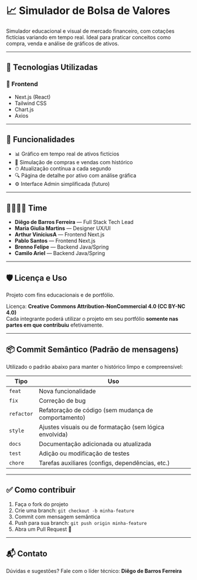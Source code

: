 # 📈 Simulador de Bolsa de Valores

Simulador educacional e visual de mercado financeiro, com cotações fictícias variando em tempo real. Ideal para praticar conceitos como compra, venda e análise de gráficos de ativos.

---

## 🚀 Tecnologias Utilizadas

### 🎨 Frontend
- Next.js (React)
- Tailwind CSS
- Chart.js
- Axios

---

## 🧩 Funcionalidades

- 📊 Gráfico em tempo real de ativos fictícios
- 💸 Simulação de compras e vendas com histórico
- ⏱ Atualização contínua a cada segundo
- 🔍 Página de detalhe por ativo com análise gráfica
- ⚙️ Interface Admin simplificada (futuro)

---

## 👨‍👩‍👧‍👦 Time


- **Diêgo de Barros Ferreira** — Full Stack Tech Lead
- **Maria Giulia Martins** — Designer UX/UI
- **Arthur ViníciusA** — Frontend Next.js
- **Pablo Santos** — Frontend Next.js
- **Brenno Felipe** — Backend Java/Spring
- **Camilo Ariel** — Backend Java/Spring

---

## 🛡 Licença e Uso

Projeto com fins educacionais e de portfólio.

Licença: **Creative Commons Attribution-NonCommercial 4.0 (CC BY-NC 4.0)**  
Cada integrante poderá utilizar o projeto em seu portfólio **somente nas partes em que contribuiu** efetivamente.

---

## 📦 Commit Semântico (Padrão de mensagens)

Utilizado o padrão abaixo para manter o histórico limpo e compreensível:

| Tipo       | Uso                                                       |
|------------|-----------------------------------------------------------|
| `feat`     | Nova funcionalidade                                       |
| `fix`      | Correção de bug                                           |
| `refactor` | Refatoração de código (sem mudança de comportamento)      |
| `style`    | Ajustes visuais ou de formatação (sem lógica envolvida)   |
| `docs`     | Documentação adicionada ou atualizada                     |
| `test`     | Adição ou modificação de testes                           |
| `chore`    | Tarefas auxiliares (configs, dependências, etc.)          |

---

## ✅ Como contribuir

1. Faça o fork do projeto
2. Crie uma branch: `git checkout -b minha-feature`
3. Commit com mensagem semântica
4. Push para sua branch: `git push origin minha-feature`
5. Abra um Pull Request 🚀

---

## 📬 Contato

Dúvidas e sugestões? Fale com o líder técnico: **Diêgo de Barros Ferreira**
